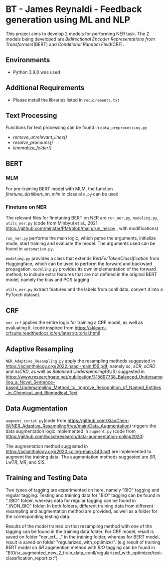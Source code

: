 # BT - James Reynaldi - Feedback generation using ML and NLP
This project aims to develop 2 models for performing NER task. The 2 models being developed are *Bidirectional Encoder Representations from Transformers*(BERT) and *Conditional Random Field*(CRF).

## Environments

- Python 3.9.0 was used

## Additional Requirements
- Please install the libraries listed in ```requirements.txt```

## Text Processing

Functions for text processing can be found in ```data_preprocessing.py```

- *remove_unrelevant_lines()*
- *resolve_pronouns()*
- *lemmatize_folder()*

## BERT
### MLM
For pre-training BERT model with MLM, the function *finetune_distilbert_on_mlm* in class ```mlm.py``` can be used

### Finetune on NER
The relevant files for finetuning BERT on NER are ```run_ner.py```, ```modeling.py```, ```utils_ner.py``` (code from Minbyul et al., 2021: https://github.com/minstar/PMI/blob/main/run_ner.py , with modifications)

```run_ner.py``` performs the main logic, which parse the arguments, initialize mode, start training and evaluate the model. The arguments used can be found in ```automation.py```.

```modeling.py``` provides a class that extends *BertForTokenClassification* from Huggingface, which can be used to perform the forward and backward propagation. ```modeling.py``` provides its own implementation of the forward method, to include extra features that are not defined in the original BERT model, namely the bias and POS tagging

```utils_ner.py``` extract features and the labels from conll data, convert it into a PyTorch dataset.

## CRF
```ner_crf``` applies the entire logic for training a CRF model, as well as evaluating it. (code inspired from https://sklearn-crfsuite.readthedocs.io/en/latest/tutorial.html)

## Adaptive Resampling
```NER_Adaptive_Resampling.py``` apply the resampling methods suggested in https://aclanthology.org/2022.naacl-main.156.pdf, namely *sc*, *sCR*, *sCRD* and *nsCRD*, as well as *Balanced Undersampling*(BUS) suggested in https://www.researchgate.net/publication/315697738_Balanced_Undersampling_a_Novel_Sentence-based_Undersampling_Method_to_Improve_Recognition_of_Named_Entities_in_Chemical_and_Biomedical_Text

## Data Augmentation
```augment_script.py```(code from https://github.com/XiaoChen-W/NER_Adaptive_Resampling/tree/main/Data_Augmentation) triggers the data augmentation logic implemented in ```augment.py``` (code from https://github.com/boschresearch/data-augmentation-coling2020)

The augmentation method suggested in https://aclanthology.org/2020.coling-main.343.pdf are implemented to augment the training data. The augmentation methods suggested are *SR*, *LwTR*, *MR*, and *SiS*.

## Training and Testing Data
Two types of tagging are experimented on here, namely "BIO" tagging and regular tagging. Testing and training data for "BIO" tagging can be found in "./BIO" folder, whereas data for regular tagging can be found in "./NON_BIO" folder. In both folders, different training data from different resampling and augmentation method are provided, as well as a folder for the corresponding testing data. 

Results of the model trained on that resampling method with one of the tagging can be found in the training data folder. For CRF model, result is saved on folder "ner_crf_..." in the training folder, whereas for BERT model, result is saved on folder "regularized_with_optimizer". (e.g result of training BERT model on *SR* augmention method with *BIO* tagging can be found in "BIO/sr_augmented_new_2_train_data_conll/regularized_with_optimizer/test-classification_report.txt")
